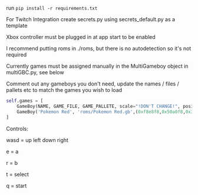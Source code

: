 run `pip install -r requirements.txt`

For Twitch Integration create secrets.py using secrets_default.py as a template

Xbox controller must be plugged in at app start to be enabled

I recommend putting roms in ./roms, but there is no autodetection so it's not required

Currently games must be assigned manually in the MultiGameboy object in multiGBC.py, see below

Comment out any gameboys you don't need, update the names / files / pallets etc to match the games you wish to load

```py
self.games = [
	GameBoy(NAME, GAME_FILE, GAME_PALLETE, scale="!DON'T CHANGE!", position="!DON'T CHANGE!", origin="!DON'T CHANGE!"),
	GameBoy('Pokemon Red', 'roms/Pokemon Red.gb',(0xf8e8f8,0x50a0f8,0x3050d0,0x101018), ...),
]
```

Controls:

wasd = up left down right
	
e = a
	
r = b
	
t = select
	
q = start
	
